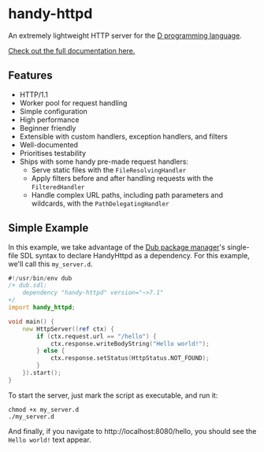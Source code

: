 # handy-httpd

An extremely lightweight HTTP server for the [D programming language](https://dlang.org/).

[Check out the full documentation here.](https://andrewlalis.github.io/handy-httpd/)

## Features
- HTTP/1.1
- Worker pool for request handling
- Simple configuration
- High performance
- Beginner friendly
- Extensible with custom handlers, exception handlers, and filters
- Well-documented
- Prioritises testability
- Ships with some handy pre-made request handlers:
	- Serve static files with the `FileResolvingHandler`
	- Apply filters before and after handling requests with the `FilteredHandler`
	- Handle complex URL paths, including path parameters and wildcards, with the `PathDelegatingHandler`

## Simple Example
In this example, we take advantage of the [Dub package manager](https://code.dlang.org/)'s single-file SDL syntax to declare HandyHttpd as a dependency. For this example, we'll call this `my_server.d`.
```d
#!/usr/bin/env dub
/+ dub.sdl:
	dependency "handy-httpd" version="~>7.1"
+/
import handy_httpd;

void main() {
	new HttpServer((ref ctx) {
		if (ctx.request.url == "/hello") {
			ctx.response.writeBodyString("Hello world!");
		} else {
			ctx.response.setStatus(HttpStatus.NOT_FOUND);
		}
	}).start();
}
```
To start the server, just mark the script as executable, and run it:

```shell
chmod +x my_server.d
./my_server.d
```

And finally, if you navigate to http://localhost:8080/hello, you should see the `Hello world!` text appear.
